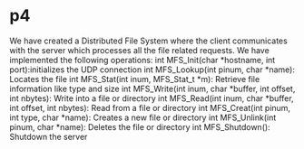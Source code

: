 # p4
We have created a Distributed File System where the client communicates with the server which processes all the file related requests.
We have implemented the following operations:
    int MFS_Init(char *hostname, int port):initializes the UDP connection
    int MFS_Lookup(int pinum, char *name): Locates the file
    int MFS_Stat(int inum, MFS_Stat_t *m): Retrieve file information like type and size
    int MFS_Write(int inum, char *buffer, int offset, int nbytes): Write into a file or directory
    int MFS_Read(int inum, char *buffer, int offset, int nbytes): Read from a file or directory
    int MFS_Creat(int pinum, int type, char *name): Creates a new file or directory
    int MFS_Unlink(int pinum, char *name): Deletes the file or directory
    int MFS_Shutdown(): Shutdown the server
